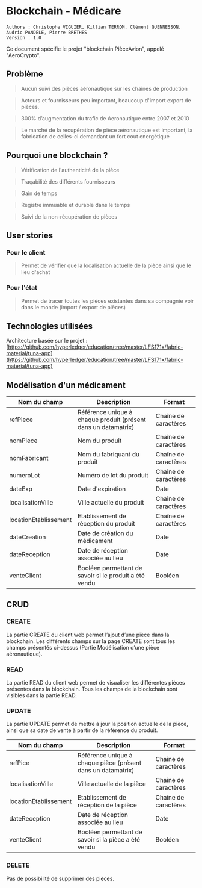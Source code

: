 # Blockchain - Médicare

	Authors : Christophe VIGUIER, Killian TERROM, Clément QUENNESSON, Audric PANDELE, Pierre BRETHES
	Version : 1.0

Ce document spécifie le projet "blockchain PièceAvion", appelé "AeroCrypto". 

## Problème


> Aucun suivi des pièces aéronautique sur les chaines de production

> Acteurs et fournisseurs peu important, beaucoup d'import export de pièces.

> 300% d’augmentation du trafic de Aeronautique entre 2007 et 2010

> Le marché de la recupération de pièce aéronautique est important, la fabrication de celles-ci demandant un fort cout energétique


## Pourquoi une blockchain ?
> Vérification de l'authenticité de la pièce 

> Traçabilité des différents fournisseurs

> Gain de temps

> Registre immuable et durable dans le temps

> Suivi de la non-récupération de pièces

## User stories 

### Pour le client 

> Permet de vérifier que la localisation actuelle de la pièce ainsi que le lieu d'achat

### Pour l'état 

> Permet de tracer toutes les pièces existantes dans sa compagnie voir dans le monde (import / export de pièces)

## Technologies utilisées 

Architecture basée sur le projet : [https://github.com/hyperledger/education/tree/master/LFS171x/fabric-material/tuna-app](https://github.com/hyperledger/education/tree/master/LFS171x/fabric-material/tuna-app)

## Modélisation d'un médicament 

| Nom du champ | Description  |  Format  |
|--|--|--|
| refPiece| Référence unique à chaque produit (présent dans un datamatrix) | Chaîne de caractères | 
| nomPiece | Nom du produit | Chaîne de caractères |
| nomFabricant | Nom du fabriquant du produit | Chaîne de caractères |
| numeroLot | Numéro de lot du produit | Chaîne de caractères |
| dateExp | Date d'expiration | Date |
| localisationVille | Ville actuelle du produit | Chaîne de caractères |
| locationEtablissement | Etablissement de réception du produit | Chaîne de caractères |
| dateCreation | Date de création du médicament | Date |
| dateReception | Date de réception associée au lieu | Date |
| venteClient | Booléen permettant de savoir si le produit a été vendu | Booléen |


## CRUD 

### CREATE 

La partie CREATE du client web permet l’ajout d’une pièce dans la blockchain. Les différents champs sur la page CREATE sont tous les champs présentés ci-dessus (Partie Modélisation d’une pièce aéronautique).

### READ 

La partie READ du client web permet de visualiser les différentes pièces présentes dans la blockchain. Tous les champs de la blockchain sont visibles dans la partie READ.

### UPDATE 

La partie UPDATE permet de mettre à jour la position actuelle de la pièce, ainsi que sa date de vente à partir de la référence du produit.

| Nom du champ | Description  |  Format  |
|--|--|--|
| refPice | Référence unique à chaque pièce (présent dans un datamatrix) | Chaîne de caractères | 
| localisationVille | Ville actuelle de la pièce | Chaîne de caractères |
| locationEtablissement | Etablissement de réception de la pièce | Chaîne de caractères |
| dateReception | Date de réception associée au lieu | Date |
| venteClient | Booléen permettant de savoir si la pièce a été vendu | Booléen |

### DELETE 

Pas de possibilité de supprimer des pièces. 


